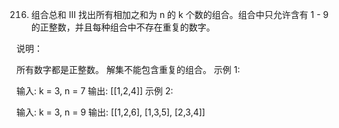 216. 组合总和 III 找出所有相加之和为 n 的 k 个数的组合。组合中只允许含有 1 - 9 的正整数，并且每种组合中不存在重复的数字。

说明：

所有数字都是正整数。 解集不能包含重复的组合。 示例 1:

输入: k = 3, n = 7 输出: [[1,2,4]]
示例 2:

输入: k = 3, n = 9 输出: [[1,2,6], [1,3,5], [2,3,4]]
